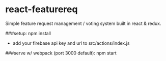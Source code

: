 # react-featurereq
Simple feature request management / voting system built in react &amp; redux.

###setup:
npm install
- add your firebase api key and url to src/actions/index.js

###serve w/ webpack (port 3000 default):
npm start